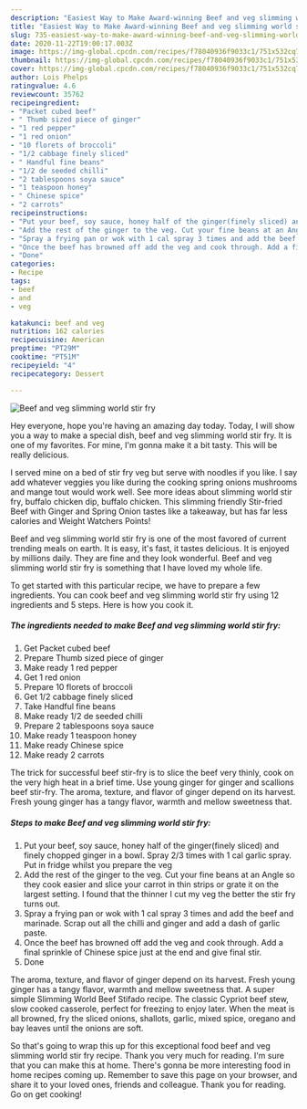 ```yaml
---
description: "Easiest Way to Make Award-winning Beef and veg slimming world stir fry"
title: "Easiest Way to Make Award-winning Beef and veg slimming world stir fry"
slug: 735-easiest-way-to-make-award-winning-beef-and-veg-slimming-world-stir-fry
date: 2020-11-22T19:00:17.003Z
image: https://img-global.cpcdn.com/recipes/f78040936f9033c1/751x532cq70/beef-and-veg-slimming-world-stir-fry-recipe-main-photo.jpg
thumbnail: https://img-global.cpcdn.com/recipes/f78040936f9033c1/751x532cq70/beef-and-veg-slimming-world-stir-fry-recipe-main-photo.jpg
cover: https://img-global.cpcdn.com/recipes/f78040936f9033c1/751x532cq70/beef-and-veg-slimming-world-stir-fry-recipe-main-photo.jpg
author: Lois Phelps
ratingvalue: 4.6
reviewcount: 35762
recipeingredient:
- "Packet cubed beef"
- " Thumb sized piece of ginger"
- "1 red pepper"
- "1 red onion"
- "10 florets of broccoli"
- "1/2 cabbage finely sliced"
- " Handful fine beans"
- "1/2 de seeded chilli"
- "2 tablespoons soya sauce"
- "1 teaspoon honey"
- " Chinese spice"
- "2 carrots"
recipeinstructions:
- "Put your beef, soy sauce, honey half of the ginger(finely sliced) and finely chopped ginger in a bowl. Spray 2/3 times with 1 cal garlic spray. Put in fridge whilst you prepare the veg"
- "Add the rest of the ginger to the veg. Cut your fine beans at an Angle so they cook easier and slice your carrot in thin strips or grate it on the largest setting. I found that the thinner I cut my veg the better the stir fry turns out."
- "Spray a frying pan or wok with 1 cal spray 3 times and add the beef and marinade. Scrap out all the chilli and ginger and add a dash of garlic paste."
- "Once the beef has browned off add the veg and cook through. Add a final sprinkle of Chinese spice just at the end and give final stir."
- "Done"
categories:
- Recipe
tags:
- beef
- and
- veg

katakunci: beef and veg 
nutrition: 162 calories
recipecuisine: American
preptime: "PT29M"
cooktime: "PT51M"
recipeyield: "4"
recipecategory: Dessert

---
```



![Beef and veg slimming world stir fry](https://img-global.cpcdn.com/recipes/f78040936f9033c1/751x532cq70/beef-and-veg-slimming-world-stir-fry-recipe-main-photo.jpg)

Hey everyone, hope you're having an amazing day today. Today, I will show you a way to make a special dish, beef and veg slimming world stir fry. It is one of my favorites. For mine, I'm gonna make it a bit tasty. This will be really delicious.

I served mine on a bed of stir fry veg but serve with noodles if you like. I say add whatever veggies you like during the cooking spring onions mushrooms and mange tout would work well. See more ideas about slimming world stir fry, buffalo chicken dip, buffalo chicken. This slimming friendly Stir-fried Beef with Ginger and Spring Onion tastes like a takeaway, but has far less calories and Weight Watchers Points!

Beef and veg slimming world stir fry is one of the most favored of current trending meals on earth. It is easy, it's fast, it tastes delicious. It is enjoyed by millions daily. They are fine and they look wonderful. Beef and veg slimming world stir fry is something that I have loved my whole life.


To get started with this particular recipe, we have to prepare a few ingredients. You can cook beef and veg slimming world stir fry using 12 ingredients and 5 steps. Here is how you cook it.

<!--inarticleads1-->

##### The ingredients needed to make Beef and veg slimming world stir fry:

1. Get Packet cubed beef
1. Prepare  Thumb sized piece of ginger
1. Make ready 1 red pepper
1. Get 1 red onion
1. Prepare 10 florets of broccoli
1. Get 1/2 cabbage finely sliced
1. Take  Handful fine beans
1. Make ready 1/2 de seeded chilli
1. Prepare 2 tablespoons soya sauce
1. Make ready 1 teaspoon honey
1. Make ready  Chinese spice
1. Make ready 2 carrots


The trick for successful beef stir-fry is to slice the beef very thinly, cook on the very high heat in a brief time. Use young ginger for ginger and scallions beef stir-fry. The aroma, texture, and flavor of ginger depend on its harvest. Fresh young ginger has a tangy flavor, warmth and mellow sweetness that. 

<!--inarticleads2-->

##### Steps to make Beef and veg slimming world stir fry:

1. Put your beef, soy sauce, honey half of the ginger(finely sliced) and finely chopped ginger in a bowl. Spray 2/3 times with 1 cal garlic spray. Put in fridge whilst you prepare the veg
1. Add the rest of the ginger to the veg. Cut your fine beans at an Angle so they cook easier and slice your carrot in thin strips or grate it on the largest setting. I found that the thinner I cut my veg the better the stir fry turns out.
1. Spray a frying pan or wok with 1 cal spray 3 times and add the beef and marinade. Scrap out all the chilli and ginger and add a dash of garlic paste.
1. Once the beef has browned off add the veg and cook through. Add a final sprinkle of Chinese spice just at the end and give final stir.
1. Done


The aroma, texture, and flavor of ginger depend on its harvest. Fresh young ginger has a tangy flavor, warmth and mellow sweetness that. A super simple Slimming World Beef Stifado recipe. The classic Cypriot beef stew, slow cooked casserole, perfect for freezing to enjoy later. When the meat is all browned, fry the sliced onions, shallots, garlic, mixed spice, oregano and bay leaves until the onions are soft. 

So that's going to wrap this up for this exceptional food beef and veg slimming world stir fry recipe. Thank you very much for reading. I'm sure that you can make this at home. There's gonna be more interesting food in home recipes coming up. Remember to save this page on your browser, and share it to your loved ones, friends and colleague. Thank you for reading. Go on get cooking!
